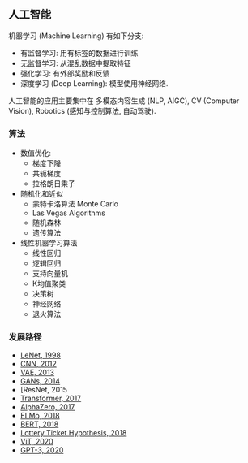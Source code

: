 ## 人工智能

机器学习 (Machine Learning) 有如下分支:
- 有监督学习: 用有标签的数据进行训练
- 无监督学习: 从混乱数据中提取特征
- 强化学习: 有外部奖励和反馈
- 深度学习 (Deep Learning): 模型使用神经网络. 

人工智能的应用主要集中在 多模态内容生成 (NLP, AIGC), CV (Computer Vision), Robotics (感知与控制算法, 自动驾驶). 

### 算法

- 数值优化:
	- 梯度下降
	- 共轭梯度
	- 拉格朗日乘子
- 随机化和近似
	- 蒙特卡洛算法 Monte Carlo
	- Las Vegas Algorithms
	- 随机森林
	- 遗传算法
- 线性机器学习算法
	- 线性回归
	- 逻辑回归
	- 支持向量机
	- K均值聚类
	- 决策树
	- 神经网络
	- 退火算法

### 发展路径

- [LeNet, 1998](../paper/Gradient-Based%20Learning%20Applied%20to%20Document%20Recognition,%201998.pdf)
- [CNN, 2012](../paper/ImageNet%20Classification%20with%20Deep%20Convolutional%20Neural%20Networks,%202012.pdf)
- [VAE, 2013](../paper/Auto-Encoding%20Variational%20Bayes,%202013.pdf)
- [GANs, 2014](../paper/Generative%20Adversarial%20Networks,%202014.pdf)
- [ResNet, 2015
- [Transformer, 2017](../paper/Attention%20Is%20All%20You%20Need,%202017.pdf)
- [AlphaZero, 2017](../paper/Mastering%20Chess%20and%20Shogi%20by%20Self-Play%20with%20a%20General%20Reinforcement%20Learning%20Algorithm,%202017.pdf)
- [ELMo, 2018](../paper/Deep%20Contextualized%20Word%20Representations,%202018.pdf)
- [BERT, 2018](../paper/BERT,%20Pre-training%20of%20Deep%20Bidirectional%20Transformers%20for%20Language%20Understanding,%202018.pdf)
- [Lottery Ticket Hypothesis, 2018](../paper/The%20Lottery%20Ticket%20Hypothesis,%20Finding%20Sparse,%20Trainable%20Neural%20Networks,%202018.pdf)
- [ViT, 2020](../paper/ViT,%20An%20Image%20is%20Worth%2016x16%20Words,%20Transformers%20for%20Image%20Recognition%20at%20Scale.pdf)
- [GPT-3, 2020](../paper/Language%20Models%20are%20Few-Shot%20Learners,%202020.pdf)



